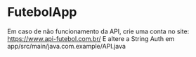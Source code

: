 # FutebolApp

Em caso de não funcionamento da API, crie uma conta no site: https://www.api-futebol.com.br/
E altere a String Auth em app/src/main/java.com.example/API.java
